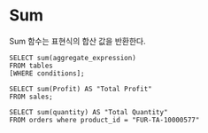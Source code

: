 # Sum
Sum 함수는 표현식의 합산 값을 반환한다.

```
SELECT sum(aggregate_expression)
FROM tables
[WHERE conditions];
```

```
SELECT sum(Profit) AS "Total Profit"
FROM sales;

SELECT sum(quantity) AS "Total Quantity"
FROM orders where product_id = "FUR-TA-10000577"
```